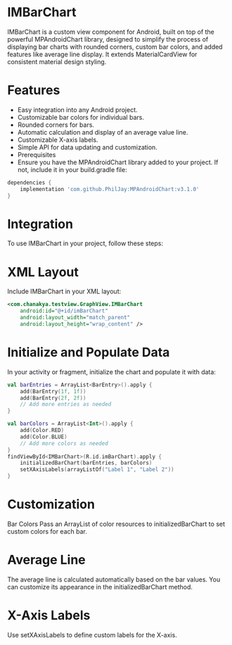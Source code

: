# IMBarChart
IMBarChart is a custom view component for Android, built on top of the powerful MPAndroidChart library, designed to simplify the process of displaying bar charts with rounded corners, custom bar colors, and added features like average line display. It extends MaterialCardView for consistent material design styling.

# Features
- Easy integration into any Android project.
- Customizable bar colors for individual bars.
- Rounded corners for bars.
- Automatic calculation and display of an average value line.
- Customizable X-axis labels.
- Simple API for data updating and customization.
- Prerequisites
- Ensure you have the MPAndroidChart library added to your project. If not, include it in your build.gradle file:

``` groovy
dependencies {
    implementation 'com.github.PhilJay:MPAndroidChart:v3.1.0'
}
```
# Integration
To use IMBarChart in your project, follow these steps:

# XML Layout
Include IMBarChart in your XML layout:

```xml
<com.chanakya.testview.GraphView.IMBarChart
    android:id="@+id/imBarChart"
    android:layout_width="match_parent"
    android:layout_height="wrap_content" />
```
# Initialize and Populate Data
In your activity or fragment, initialize the chart and populate it with data:

``` kotlin
val barEntries = ArrayList<BarEntry>().apply {
    add(BarEntry(1f, 1f))
    add(BarEntry(2f, 2f))
    // Add more entries as needed
}

val barColors = ArrayList<Int>().apply {
    add(Color.RED)
    add(Color.BLUE)
    // Add more colors as needed
}
findViewById<IMBarChart>(R.id.imBarChart).apply {
    initializedBarChart(barEntries, barColors)
    setXAxisLabels(arrayListOf("Label 1", "Label 2"))
}
```
# Customization
Bar Colors
Pass an ArrayList<Int> of color resources to initializedBarChart to set custom colors for each bar.

# Average Line
The average line is calculated automatically based on the bar values. You can customize its appearance in the initializedBarChart method.

# X-Axis Labels
Use setXAxisLabels to define custom labels for the X-axis.